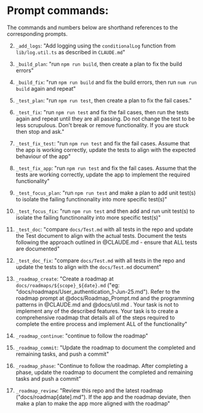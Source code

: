 # Prompt commands:

The commands and numbers below are shorthand references to the corresponding prompts.

2. `_add_logs`: "Add logging using the `conditionalLog` function from `lib/log.util.ts` as described in `CLAUDE.md`"

3. `_build_plan`: "run `npm run build`, then create a plan to fix the build errors"

4. `_build_fix`: "run `npm run build` and fix the build errors, then run `num run build` again and repeat"

5. `_test_plan`: "run `npm run test`, then create a plan to fix the fail cases."

6. `_test_fix`: "run `npm run test` and fix the fail cases, then run the tests again and repeat until they are all passing. Do not change the test to be less scrupulous. Don't break or remove functionality. If you are stuck then stop and ask."

7. `_test_fix_test`: "run `npm run test` and fix the fail cases. Assume that the app is working correctly, update the tests to align with the expected behaviour of the app"

8. `_test_fix_app`: "run `npm run test` and fix the fail cases. Assume that the tests are working correctly, update the app to implement the required functionality"

9. `_test_focus_plan`: "run `npm run test` and make a plan to add unit test(s) to isolate the failing functinonality into more specific test(s)"

10. `_test_focus_fix`: "run `npm run test` and then add and run unit test(s) to isolate the failing functinonality into more specific test(s)"

11. `_test_doc`: "compare `docs/Test.md` with all tests in the repo and update the Test document to align with the actual tests. Document the tests following the approach outlined in @CLAUDE.md - ensure that ALL tests are documented"

12. `_test_doc_fix`: "compare `docs/Test.md` with all tests in the repo and update the tests to align with the `docs/Test.md` document"

13. `_roadmap_create`: "Create a roadmap at `docs/roadmaps/${scope}_${date}.md` ("eg: "docs/roadmaps/User_authentication_1-Jun-25.md"). Refer to the roadmap prompt at @docs/Roadmap_Prompt.md and the programming patterns in @CLAUDE.md and @docs/util.md . Your task is not to implement any of the described features. Your task is to create a comprehensive roadmap that details all of the steps required to complete the entire process and implement ALL of the functionality"

14. `_roadmap_continue`: "continue to follow the roadmap"

15. `_roadmap_commit`: "Update the roadmap to document the completed and remaining tasks, and push a commit"

16. `_roadmap_phase`: "Continue to follow the roadmap. After completing a phase, update the roadmap to document the completed and remaining tasks and push a commit"

17. `_roadmap_review`: "Review this repo and the latest roadmap ("docs/roadmap[date].md"). If the app and the roadmap deviate, then make a plan to make the app more aligned with the roadmap"
